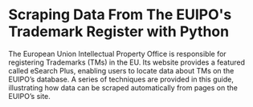 # Scraping Data From The EUIPO's Trademark Register with Python

The European Union Intellectual Property Office is responsible for registering Trademarks (TMs) in the EU. Its website provides a featured called eSearch Plus, enabling users to locate data about TMs on the EUIPO’s database. A series of techniques are provided in this guide, illustrating how data can be scraped automatically from pages on the EUIPO’s site.
